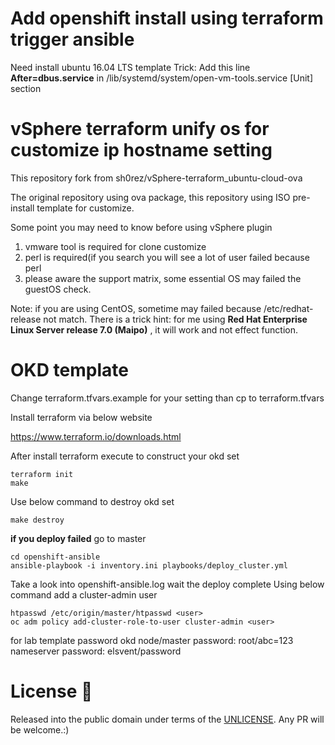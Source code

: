 # Add openshift install using terraform trigger ansible
Need install ubuntu 16.04 LTS template
Trick: Add this line **After=dbus.service** in /lib/systemd/system/open-vm-tools.service [Unit] section

# vSphere terraform unify os for customize ip hostname setting
This repository fork from sh0rez/vSphere-terraform_ubuntu-cloud-ova

The original repository using ova package, this repository using ISO pre-install
template for customize.

Some point you may need to know before using vSphere plugin

1. vmware tool is required for clone customize
2. perl is required(if you search you will see a lot of user failed because perl
3. please aware the support matrix, some essential OS may failed the guestOS check.

Note: if you are using CentOS, sometime may failed because /etc/redhat-release not match.
There is a trick hint: for me using **Red Hat Enterprise Linux Server release 7.0 (Maipo)**
, it will work and not effect function.

# OKD template

Change terraform.tfvars.example for your setting than cp to terraform.tfvars

Install terraform via below website

https://www.terraform.io/downloads.html

After install terraform execute to construct your okd set
```
terraform init
make
```

Use below command to destroy okd set
```
make destroy
```

**if you deploy failed**
go to master

```
cd openshift-ansible
ansible-playbook -i inventory.ini playbooks/deploy_cluster.yml
```

Take a look into openshift-ansible.log wait the deploy complete
Using below command add a cluster-admin user
```
htpasswd /etc/origin/master/htpasswd <user>
oc adm policy add-cluster-role-to-user cluster-admin <user>
```

for lab template password
okd node/master password: root/abc=123
nameserver password: elsvent/password


# License :book:
Released into the public domain under terms of the [UNLICENSE](/LICENSE).
Any PR will be welcome.:)
